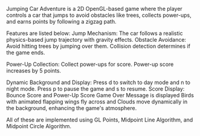 Jumping Car Adventure is a 2D OpenGL-based game where the player controls a car that jumps 
to avoid obstacles like trees, collects power-ups, and earns points by following a zigzag path.



Features are listed below: 
Jump Mechanism: The car follows a realistic physics-based jump trajectory with gravity effects.
                Obstacle Avoidance: Avoid hitting trees by jumping over them.
                Collision detection determines if the game ends.


Power-Up Collection: Collect power-ups for score. Power-up score increases by 5 points. 


Dynamic Background and Display: Press d to switch to day mode and n to night mode.
                                Press p to pause the game and s to resume.
                                Score Display: Bounce Score and Power-Up Score
                                Game Over Message is displayed 
                                Birds with animated flapping wings fly across and Clouds move dynamically in the background, 
                                enhancing the game's atmosphere.

All of these are implemented using GL Points, Midpoint Line Algorithm, and Midpoint Circle Algorithm. 
                    





